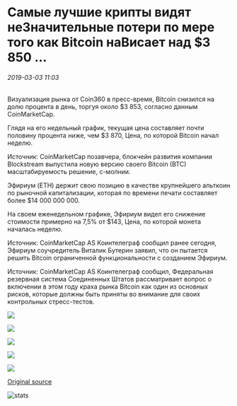 # Самые лучшие крипты видят неЗначительные потери по мере того как Bitcoin наВисает над $3 850 ...

###### 2019-03-03 11:03

Визуализация рынка от Coin360 в пресс-время, Bitcoin снизился на долю процента в день, торгуя около $3 853, согласно данным CoinMarketCap.

Глядя на его недельный график, текущая цена составляет почти половину процента ниже, чем $3 870, Цена, по которой Bitcoin начал неделю.

Источник: CoinMarketCap позавчера, блокчейн развития компании Blockstream выпустила новую версию своего Bitcoin (BTC) масштабируемость решение, c-молнии.

Эфириум (ETH) держит свою позицию в качестве крупнейшего альткоин по рыночной капитализации, которая по времени печати составляет более $14 000 000 000.

На своем еженедельном графике, Эфириум видел его снижение стоимости примерно на 7,5% от $143, Цена, по которой монета началась неделю.

Источник: CoinMarketCap AS Коинтелеграф сообщил ранее сегодня, Эфириум соучредитель Виталик Бутерин заявил, что он пытается решить Bitcoin ограниченной функциональности с созданием Эфириум.

Источник: CoinMarketCap AS Коинтелеграф сообщил, Федеральная резервная система Соединенных Штатов рассматривает вопрос о включении в этом году краха рынка Bitcoin как один из основных рисков, которые должны быть приняты во внимание для своих контрольных стресс-тестов.

![](https://s3.cointelegraph.com/storage/uploads/view/b547e75fcca95b363f2ec0e7dcae27b4.png)

![](https://s3.cointelegraph.com/storage/uploads/view/102e4a0c0e4940af73ea56af0a0c1e59.png)

![](https://s3.cointelegraph.com/storage/uploads/view/5beee8bd080f43129dc3390acc2a925f.png)

![](https://s3.cointelegraph.com/storage/uploads/view/4749823098d7c44b9f7e44ef6efacd9b.png)

![](https://s3.cointelegraph.com/storage/uploads/view/046be17be660a87e172b347f3b73d8be.png)

[Original source](https://cointelegraph.com/news/most-top-cryptos-see-minor-losses-as-bitcoin-hovers-over-3-850)

![stats](https://c.statcounter.com/11760860/0/a89fa40b/1/ "stats")